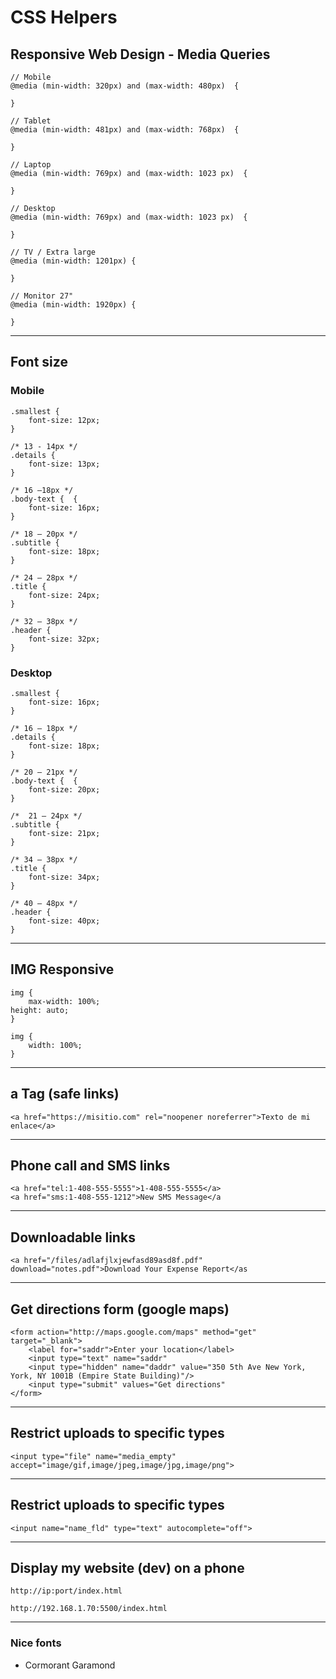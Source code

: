 # **CSS Helpers**

## Responsive Web Design - Media Queries

    // Mobile
    @media (min-width: 320px) and (max-width: 480px)  {

    }

    // Tablet
    @media (min-width: 481px) and (max-width: 768px)  {

    }

    // Laptop
    @media (min-width: 769px) and (max-width: 1023 px)  {

    }

    // Desktop
    @media (min-width: 769px) and (max-width: 1023 px)  {

    }

    // TV / Extra large
    @media (min-width: 1201px) {

    }

    // Monitor 27"
    @media (min-width: 1920px) {

    }

---

## Font size

### Mobile

    .smallest {
        font-size: 12px;
    }

    /* 13 - 14px */
    .details {
        font-size: 13px;
    }

    /* 16 –18px */
    .body-text {  {
        font-size: 16px;
    }

    /* 18 – 20px */
    .subtitle {
        font-size: 18px;
    }

    /* 24 – 28px */
    .title {
        font-size: 24px;
    }

    /* 32 – 38px */
    .header {
        font-size: 32px;
    }

### Desktop

    .smallest {
        font-size: 16px;
    }

    /* 16 – 18px */
    .details {
        font-size: 18px;
    }

    /* 20 – 21px */
    .body-text {  {
        font-size: 20px;
    }

    /*  21 – 24px */
    .subtitle {
        font-size: 21px;
    }

    /* 34 – 38px */
    .title {
        font-size: 34px;
    }

    /* 40 – 48px */
    .header {
        font-size: 40px;
    }

---

## IMG Responsive

    img {
        max-width: 100%;
    height: auto;
    }

    img {
        width: 100%;
    }

---

## a Tag (safe links)

    <a href="https://misitio.com" rel="noopener noreferrer">Texto de mi enlace</a>

---

## Phone call and SMS links

    <a href="tel:1-408-555-5555">1-408-555-5555</a>
    <a href="sms:1-408-555-1212">New SMS Message</a

---

## Downloadable links

    <a href="/files/adlafjlxjewfasd89asd8f.pdf" download="notes.pdf">Download Your Expense Report</as

---

## Get directions form (google maps)

    <form action="http://maps.google.com/maps" method="get" target="_blank">
        <label for="saddr">Enter your location</label>
        <input type="text" name="saddr"
        <input type="hidden" name="daddr" value="350 5th Ave New York, York, NY 1001B (Empire State Building)"/>
        <input type="submit" values="Get directions"
    </form>

---

## Restrict uploads to specific types

    <input type="file" name="media_empty" accept="image/gif,image/jpeg,image/jpg,image/png">

---

## Restrict uploads to specific types

    <input name="name_fld" type="text" autocomplete="off">

---

## Display my website (dev) on a phone

    http://ip:port/index.html

    http://192.168.1.70:5500/index.html

---

### Nice fonts

- Cormorant Garamond
